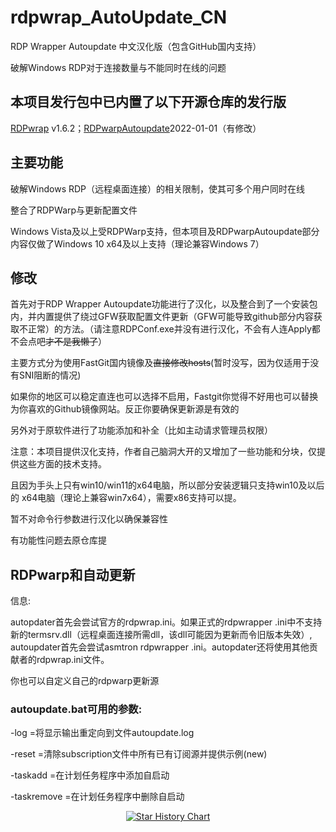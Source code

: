 # rdpwrap_AutoUpdate_CN

RDP Wrapper Autoupdate 中文汉化版（包含GitHub国内支持）

破解Windows RDP对于连接数量与不能同时在线的问题

## 本项目发行包中已内置了以下开源仓库的发行版
[RDPwrap](https://github.com/stascorp/rdpwrap/) v1.6.2；[RDPwarpAutoupdate](https://github.com/asmtron/rdpwrap)2022-01-01（有修改）

## 主要功能

破解Windows RDP（远程桌面连接）的相关限制，使其可多个用户同时在线

整合了RDPWarp与更新配置文件

Windows Vista及以上受RDPWarp支持，但本项目及RDPwarpAutoupdate部分内容仅做了Windows 10 x64及以上支持（理论兼容Windows 7）

## 修改

首先对于RDP Wrapper Autoupdate功能进行了汉化，以及整合到了一个安装包内，并内置提供了绕过GFW获取配置文件更新（GFW可能导致github部分内容获取不正常）的方法。（请注意RDPConf.exe并没有进行汉化，不会有人连Apply都不会点吧~~才不是我懒了~~）

主要方式分为使用FastGit国内镜像及~~直接修改hosts~~(暂时没写，因为仅适用于没有SNI阻断的情况)

如果你的地区可以稳定直连也可以选择不启用，Fastgit你觉得不好用也可以替换为你喜欢的Github镜像网站。反正你要确保更新源是有效的

另外对于原软件进行了功能添加和补全（比如主动请求管理员权限）

注意：本项目提供汉化支持，作者自己脑洞大开的又增加了一些功能和分块，仅提供这些方面的技术支持。

且因为手头上只有win10/win11的x64电脑，所以部分安装逻辑只支持win10及以后的
x64电脑（理论上兼容win7x64），需要x86支持可以提。

暂不对命令行参数进行汉化以确保兼容性

有功能性问题去原仓库提

## RDPwarp和自动更新

信息:

autopdater首先会尝试官方的rdpwrap.ini。如果正式的rdpwrapper .ini中不支持新的termsrv.dll（远程桌面连接所需dll，该dll可能因为更新而令旧版本失效）, autoupdater首先会尝试asmtron rdpwrapper .ini。autopdater还将使用其他贡献者的rdpwrap.ini文件。

你也可以自定义自己的rdpwarp更新源

### autoupdate.bat可用的参数:

-log =将显示输出重定向到文件autoupdate.log

-reset =清除subscription文件中所有已有订阅源并提供示例(new)

-taskadd =在计划任务程序中添加自启动

-taskremove =在计划任务程序中删除自启动

<p align="center">
  <a href="https://star-history.com/#yige-yigeren/rdpwrap_AutoUpdate_CN&Date">
    <img src="https://api.star-history.com/svg?repos=yige-yigeren/rdpwrap_AutoUpdate_CN&type=Date" alt="Star History Chart">
  </a>
</p>
